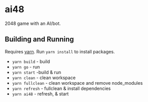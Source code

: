 # ai48

2048 game with an AI/bot.

## Building and Running
Requires [yarn](https://yarnpkg.com). Run `yarn install` to install packages.

 - `yarn build` - build
 - `yarn go` - run
 - `yarn start` -build & run
 - `yarn clean` - clean workspace
 - `yarn fullclean` - clean workspace and remove node_modules
 - `yarn refresh` - fullclean & install dependencies
 - `yarn ai48` - refresh, & start
